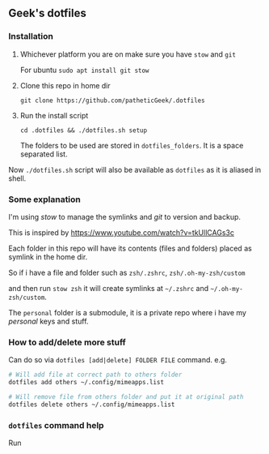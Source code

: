 ## Geek's dotfiles

### Installation

1. Whichever platform you are on make sure you have `stow` and `git`

   For ubuntu `sudo apt install git stow`

2. Clone this repo in home dir
   ```
   git clone https://github.com/patheticGeek/.dotfiles
   ```
3. Run the install script
   ```
   cd .dotfiles && ./dotfiles.sh setup
   ```
   The folders to be used are stored in `dotfiles_folders`. It is a space separated list.

Now `./dotfiles.sh` script will also be available as `dotfiles` as it is aliased in shell.

### Some explanation

I'm using _stow_ to manage the symlinks and _git_ to version and backup.

This is inspired by https://www.youtube.com/watch?v=tkUllCAGs3c

Each folder in this repo will have its contents (files and folders) placed as symlink in the home dir.

So if i have a file and folder such as `zsh/.zshrc`, `zsh/.oh-my-zsh/custom`

and then run `stow zsh` it will create symlinks at `~/.zshrc` and `~/.oh-my-zsh/custom`.

The `personal` folder is a submodule, it is a private repo where i have my _personal_ keys and stuff.

### How to add/delete more stuff

Can do so via `dotfiles [add|delete] FOLDER FILE` command. e.g.

```bash
# Will add file at correct path to others folder
dotfiles add others ~/.config/mimeapps.list
```

```bash
# Will remove file from others folder and put it at original path
dotfiles delete others ~/.config/mimeapps.list
```

### `dotfiles` command help

Run

